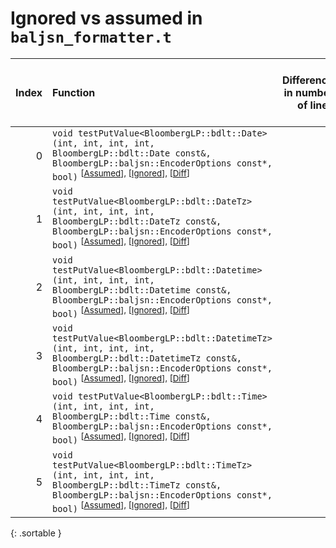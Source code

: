 # Ignored vs assumed in `baljsn_formatter.t`

<script src="../sorttable.js"></script>

|   Index | Function                                                                                                                                                                                                                                        |   Difference in number of lines |   Function size difference in bytes | Number of lines in assumed build   | Number of bytes in assumed build   | Number of lines in ignored build   | Number of bytes in ignored build   |
|--------:|:------------------------------------------------------------------------------------------------------------------------------------------------------------------------------------------------------------------------------------------------|--------------------------------:|------------------------------------:|:-----------------------------------|:-----------------------------------|:-----------------------------------|:-----------------------------------|
|       0 | `void testPutValue<BloombergLP::bdlt::Date>(int, int, int, int, BloombergLP::bdlt::Date const&, BloombergLP::baljsn::EncoderOptions const*, bool)` <sup>\[[Assumed](0.assume.s)\], \[[Ignored](0.none.s)\], \[[Diff](0.diff.html)\]             |                               4 |                                  16 | 2,944                              | 4,316,368                          | 2,928                              | 4,316,368                          |
|       1 | `void testPutValue<BloombergLP::bdlt::DateTz>(int, int, int, int, BloombergLP::bdlt::DateTz const&, BloombergLP::baljsn::EncoderOptions const*, bool)` <sup>\[[Assumed](1.assume.s)\], \[[Ignored](1.none.s)\], \[[Diff](1.diff.html)\]         |                               4 |                                  16 | 2,944                              | 4,325,200                          | 2,928                              | 4,325,152                          |
|       2 | `void testPutValue<BloombergLP::bdlt::Datetime>(int, int, int, int, BloombergLP::bdlt::Datetime const&, BloombergLP::baljsn::EncoderOptions const*, bool)` <sup>\[[Assumed](2.assume.s)\], \[[Ignored](2.none.s)\], \[[Diff](2.diff.html)\]     |                               4 |                                  16 | 2,944                              | 4,322,256                          | 2,928                              | 4,322,224                          |
|       3 | `void testPutValue<BloombergLP::bdlt::DatetimeTz>(int, int, int, int, BloombergLP::bdlt::DatetimeTz const&, BloombergLP::baljsn::EncoderOptions const*, bool)` <sup>\[[Assumed](3.assume.s)\], \[[Ignored](3.none.s)\], \[[Diff](3.diff.html)\] |                               4 |                                  16 | 2,944                              | 4,331,088                          | 2,928                              | 4,331,008                          |
|       4 | `void testPutValue<BloombergLP::bdlt::Time>(int, int, int, int, BloombergLP::bdlt::Time const&, BloombergLP::baljsn::EncoderOptions const*, bool)` <sup>\[[Assumed](4.assume.s)\], \[[Ignored](4.none.s)\], \[[Diff](4.diff.html)\]             |                               4 |                                  16 | 2,944                              | 4,319,312                          | 2,928                              | 4,319,296                          |
|       5 | `void testPutValue<BloombergLP::bdlt::TimeTz>(int, int, int, int, BloombergLP::bdlt::TimeTz const&, BloombergLP::baljsn::EncoderOptions const*, bool)` <sup>\[[Assumed](5.assume.s)\], \[[Ignored](5.none.s)\], \[[Diff](5.diff.html)\]         |                               4 |                                  16 | 2,944                              | 4,328,144                          | 2,928                              | 4,328,080                          |
{: .sortable }
